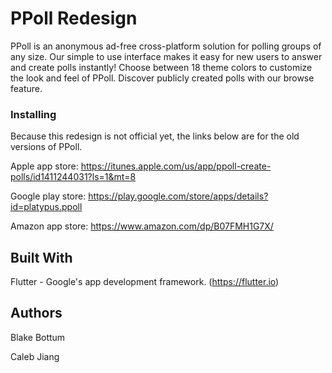 # PPoll Redesign

PPoll is an anonymous ad-free cross-platform solution for polling groups of any size. Our simple to use interface makes it easy for new users to answer and create polls instantly! Choose between 18 theme colors to customize the look and feel of PPoll. Discover publicly created polls with our browse feature. 

### Installing

Because this redesign is not official yet, the links below are for the old versions of PPoll.

Apple app store: https://itunes.apple.com/us/app/ppoll-create-polls/id1411244031?ls=1&mt=8

Google play store: https://play.google.com/store/apps/details?id=platypus.ppoll

Amazon app store: https://www.amazon.com/dp/B07FMH1G7X/

## Built With

Flutter - Google's app development framework. (https://flutter.io)

## Authors

Blake Bottum

Caleb Jiang

